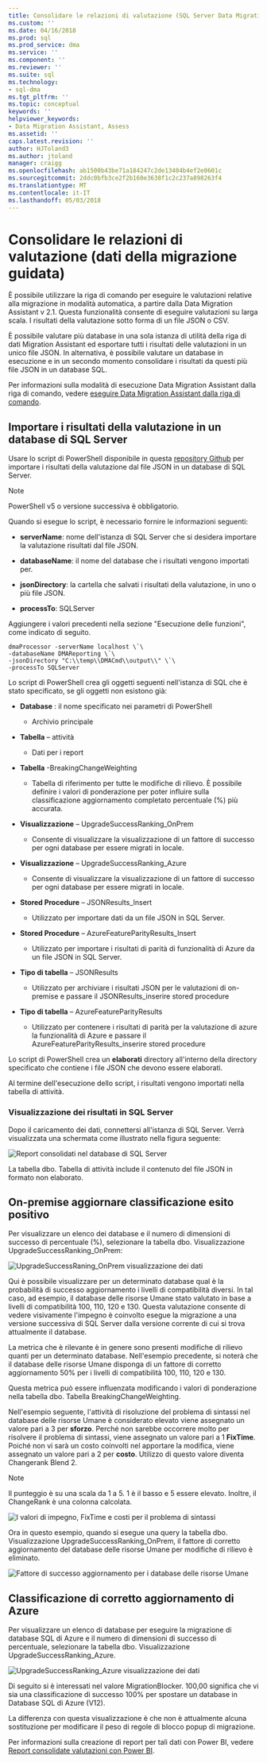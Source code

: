 ```yaml
---
title: Consolidare le relazioni di valutazione (SQL Server Data Migration Assistant) | Documenti Microsoft
ms.custom: ''
ms.date: 04/16/2018
ms.prod: sql
ms.prod_service: dma
ms.service: ''
ms.component: ''
ms.reviewer: ''
ms.suite: sql
ms.technology:
- sql-dma
ms.tgt_pltfrm: ''
ms.topic: conceptual
keywords: ''
helpviewer_keywords:
- Data Migration Assistant, Assess
ms.assetid: ''
caps.latest.revision: ''
author: HJToland3
ms.author: jtoland
manager: craigg
ms.openlocfilehash: ab1500b43be71a184247c2de13404b4ef2e0601c
ms.sourcegitcommit: 2ddc0bfb3ce2f2b160e3638f1c2c237a898263f4
ms.translationtype: MT
ms.contentlocale: it-IT
ms.lasthandoff: 05/03/2018
---
```

# <a name="consolidate-assessment-reports-data-migration-assistant"></a>Consolidare le relazioni di valutazione (dati della migrazione guidata)

È possibile utilizzare la riga di comando per eseguire le valutazioni relative alla migrazione in modalità automatica, a partire dalla Data Migration Assistant v 2.1. Questa funzionalità consente di eseguire valutazioni su larga scala. I risultati della valutazione sotto forma di un file JSON o CSV.

È possibile valutare più database in una sola istanza di utilità della riga di dati Migration Assistant ed esportare tutti i risultati delle valutazioni in un unico file JSON. In alternativa, è possibile valutare un database in esecuzione e in un secondo momento consolidare i risultati da questi più file JSON in un database SQL.

Per informazioni sulla modalità di esecuzione Data Migration Assistant dalla riga di comando, vedere [eseguire Data Migration Assistant dalla riga di comando](../dma/dma-commandline.md). 


## <a name="import-assessment-results-into-a-sql-server-database"></a>Importare i risultati della valutazione in un database di SQL Server

Usare lo script di PowerShell disponibile in questa [repository Github](https://github.com/Microsoft/sql-server-samples/tree/master/samples/features/data-migration-assistant) per importare i risultati della valutazione dal file JSON in un database di SQL Server.

> [!NOTE]
> PowerShell v5 o versione successiva è obbligatorio.

Quando si esegue lo script, è necessario fornire le informazioni seguenti: 

- **serverName**: nome dell'istanza di SQL Server che si desidera importare la valutazione risultati dal file JSON.

- **databaseName**: il nome del database che i risultati vengono importati per.

- **jsonDirectory**: la cartella che salvati i risultati della valutazione, in uno o più file JSON.

- **processTo**: SQLServer

Aggiungere i valori precedenti nella sezione "Esecuzione delle funzioni", come indicato di seguito.

```
dmaProcessor -serverName localhost \`\
-databaseName DMAReporting \`\
-jsonDirectory "C:\\temp\\DMACmd\\output\\" \`\
-processTo SQLServer
```

Lo script di PowerShell crea gli oggetti seguenti nell'istanza di SQL che è stato specificato, se gli oggetti non esistono già:

- **Database** : il nome specificato nei parametri di PowerShell

  - Archivio principale

- **Tabella** – attività

  - Dati per i report

- **Tabella** -BreakingChangeWeighting

  - Tabella di riferimento per tutte le modifiche di rilievo. È possibile definire i valori di ponderazione per poter influire sulla classificazione aggiornamento completato percentuale (%) più accurata.

- **Visualizzazione** – UpgradeSuccessRanking\_OnPrem

  - Consente di visualizzare la visualizzazione di un fattore di successo per ogni database per essere migrati in locale.

- **Visualizzazione** – UpgradeSuccessRanking\_Azure

  - Consente di visualizzare la visualizzazione di un fattore di successo per ogni database per essere migrati in locale.

- **Stored Procedure** – JSONResults\_Insert

  - Utilizzato per importare dati da un file JSON in SQL Server.

- **Stored Procedure** – AzureFeatureParityResults\_Insert

  - Utilizzato per importare i risultati di parità di funzionalità di Azure da un file JSON in SQL Server.

- **Tipo di tabella** – JSONResults

  - Utilizzato per archiviare i risultati JSON per le valutazioni di on-premise e passare il JSONResults\_inserire stored procedure

- **Tipo di tabella** – AzureFeatureParityResults

  - Utilizzato per contenere i risultati di parità per la valutazione di azure la funzionalità di Azure e passare il AzureFeatureParityResults\_inserire stored procedure

Lo script di PowerShell crea un **elaborati** directory all'interno della directory specificato che contiene i file JSON che devono essere elaborati.

Al termine dell'esecuzione dello script, i risultati vengono importati nella tabella di attività.

### <a name="viewing-the-results-in-sql-server"></a>Visualizzazione dei risultati in SQL Server

Dopo il caricamento dei dati, connettersi all'istanza di SQL Server. Verrà visualizzata una schermata come illustrato nella figura seguente:

![Report consolidati nel database di SQL Server](../dma/media/DMAReportingDatabase.png)

La tabella dbo. Tabella di attività include il contenuto del file JSON in formato non elaborato.

## <a name="on-premises-upgrade-success-ranking"></a>On-premise aggiornare classificazione esito positivo

Per visualizzare un elenco dei database e il numero di dimensioni di successo di percentuale (%), selezionare la tabella dbo. Visualizzazione UpgradeSuccessRanking_OnPrem:

![UpgradeSuccessRaning_OnPrem visualizzazione dei dati](../dma/media/UpgradeSuccessRankingView.png)

Qui è possibile visualizzare per un determinato database qual è la probabilità di successo aggiornamento i livelli di compatibilità diversi. In tal caso, ad esempio, il database delle risorse Umane stato valutato in base a livelli di compatibilità 100, 110, 120 e 130. Questa valutazione consente di vedere visivamente l'impegno è coinvolto esegue la migrazione a una versione successiva di SQL Server dalla versione corrente di cui si trova attualmente il database.

La metrica che è rilevante è in genere sono presenti modifiche di rilievo quanti per un determinato database. Nell'esempio precedente, si noterà che il database delle risorse Umane disponga di un fattore di corretto aggiornamento 50% per i livelli di compatibilità 100, 110, 120 e 130.

Questa metrica può essere influenzata modificando i valori di ponderazione nella tabella dbo. Tabella BreakingChangeWeighting.

Nell'esempio seguente, l'attività di risoluzione del problema di sintassi nel database delle risorse Umane è considerato elevato viene assegnato un valore pari a 3 per **sforzo**. Perché non sarebbe occorrere molto per risolvere il problema di sintassi, viene assegnato un valore pari a 1 **FixTime**. Poiché non vi sarà un costo coinvolti nel apportare la modifica, viene assegnato un valore pari a 2 per **costo**. Utilizzo di questo valore diventa Changerank Blend 2.

> [!NOTE]
> Il punteggio è su una scala da 1 a 5.  1 è il basso e 5 essere elevato. Inoltre, il ChangeRank è una colonna calcolata.

![I valori di impegno, FixTime e costi per il problema di sintassi](../dma/media/SyntaxIssueEffort.png)

Ora in questo esempio, quando si esegue una query la tabella dbo. Visualizzazione UpgradeSuccessRanking_OnPrem, il fattore di corretto aggiornamento del database delle risorse Umane per modifiche di rilievo è eliminato.

![Fattore di successo aggiornamento per i database delle risorse Umane](../dma/media/UpgradeSuccessFactor_HR.png)

## <a name="azure-upgrade-success-ranking"></a>Classificazione di corretto aggiornamento di Azure

Per visualizzare un elenco di database per eseguire la migrazione di database SQL di Azure e il numero di dimensioni di successo di percentuale, selezionare la tabella dbo. Visualizzazione UpgradeSuccessRanking_Azure.

![UpgradeSuccessRanking_Azure visualizzazione dei dati](../dma/media/UpgradeSuccessRankingView_Azure.png)

Di seguito si è interessati nel valore MigrationBlocker. 100,00 significa che vi sia una classificazione di successo 100% per spostare un database in Database SQL di Azure (V12).

La differenza con questa visualizzazione è che non è attualmente alcuna sostituzione per modificare il peso di regole di blocco popup di migrazione.

Per informazioni sulla creazione di report per tali dati con Power BI, vedere [Report consolidate valutazioni con Power BI](../dma/dma-powerbiassesreport.md).
